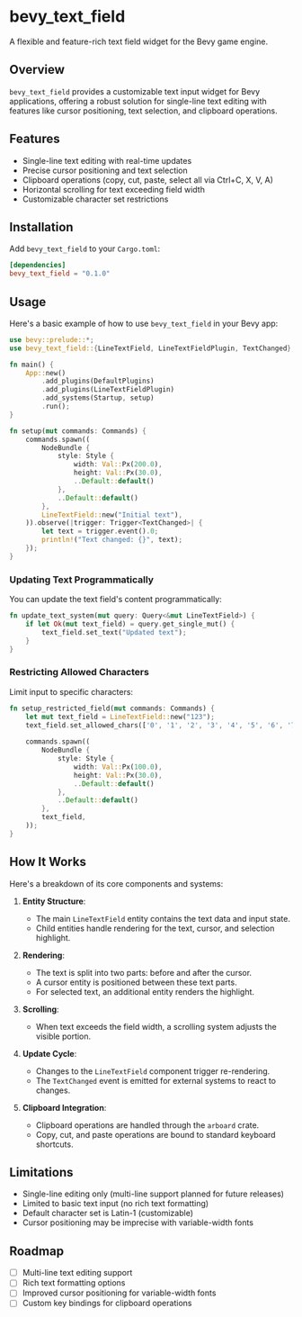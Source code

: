 # bevy_text_field

A flexible and feature-rich text field widget for the Bevy game engine.

## Overview

`bevy_text_field` provides a customizable text input widget for Bevy applications, offering a robust solution for single-line text editing with features like cursor positioning, text selection, and clipboard operations.

## Features

- Single-line text editing with real-time updates
- Precise cursor positioning and text selection
- Clipboard operations (copy, cut, paste, select all via Ctrl+C, X, V, A)
- Horizontal scrolling for text exceeding field width
- Customizable character set restrictions

## Installation

Add `bevy_text_field` to your `Cargo.toml`:

```toml
[dependencies]
bevy_text_field = "0.1.0"
```

## Usage

Here's a basic example of how to use `bevy_text_field` in your Bevy app:

```rust
use bevy::prelude::*;
use bevy_text_field::{LineTextField, LineTextFieldPlugin, TextChanged};

fn main() {
    App::new()
        .add_plugins(DefaultPlugins)
        .add_plugins(LineTextFieldPlugin)
        .add_systems(Startup, setup)
        .run();
}

fn setup(mut commands: Commands) {
    commands.spawn((
        NodeBundle {
            style: Style {
                width: Val::Px(200.0),
                height: Val::Px(30.0),
                ..Default::default()
            },
            ..Default::default()
        },
        LineTextField::new("Initial text"),
    )).observe(|trigger: Trigger<TextChanged>| {
        let text = trigger.event().0;
        println!("Text changed: {}", text);
    });
}
```

### Updating Text Programmatically

You can update the text field's content programmatically:

```rust
fn update_text_system(mut query: Query<&mut LineTextField>) {
    if let Ok(mut text_field) = query.get_single_mut() {
        text_field.set_text("Updated text");
    }
}
```

### Restricting Allowed Characters

Limit input to specific characters:

```rust
fn setup_restricted_field(mut commands: Commands) {
    let mut text_field = LineTextField::new("123");
    text_field.set_allowed_chars(['0', '1', '2', '3', '4', '5', '6', '7', '8', '9']);
    
    commands.spawn((
        NodeBundle {
            style: Style {
                width: Val::Px(100.0),
                height: Val::Px(30.0),
                ..Default::default()
            },
            ..Default::default()
        },
        text_field,
    ));
}
```

## How It Works

Here's a breakdown of its core components and systems:

1. **Entity Structure**:
   - The main `LineTextField` entity contains the text data and input state.
   - Child entities handle rendering for the text, cursor, and selection highlight.

2. **Rendering**:
   - The text is split into two parts: before and after the cursor.
   - A cursor entity is positioned between these text parts.
   - For selected text, an additional entity renders the highlight.

3. **Scrolling**:
   - When text exceeds the field width, a scrolling system adjusts the visible portion.

4. **Update Cycle**:
   - Changes to the `LineTextField` component trigger re-rendering.
   - The `TextChanged` event is emitted for external systems to react to changes.

5. **Clipboard Integration**:
   - Clipboard operations are handled through the `arboard` crate.
   - Copy, cut, and paste operations are bound to standard keyboard shortcuts.

## Limitations

- Single-line editing only (multi-line support planned for future releases)
- Limited to basic text input (no rich text formatting)
- Default character set is Latin-1 (customizable)
- Cursor positioning may be imprecise with variable-width fonts

## Roadmap

- [ ] Multi-line text editing support
- [ ] Rich text formatting options
- [ ] Improved cursor positioning for variable-width fonts
- [ ] Custom key bindings for clipboard operations